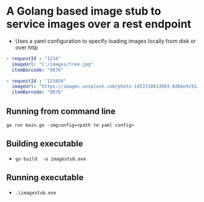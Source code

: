 # A Golang based image stub to service images over a rest endpoint

* Uses a yaml configuration to specify loading images locally from disk or over http

```yaml
- requestId : "1234"
  imageUrl: "C:/images/tree.jpg"
  itemBarcode: "9876"

- requestId : "123456"
  imageUrl: "https://images.unsplash.com/photo-1453728013993-6d66e9c9123a?ixid=MnwxMjA3fDB8MHxzZWFyY2h8Mnx8dmlld3xlbnwwfHwwfHw%3D&ixlib=rb-1.2.1&w=1000&q=80"
  itemBarcode: "9876"
```

## Running from command line

`go run main.go -imgconfig=<path to yaml config>`

## Building executable

* `go build  -o imagestub.exe`

## Running executable

* `.\imagestub.exe`
